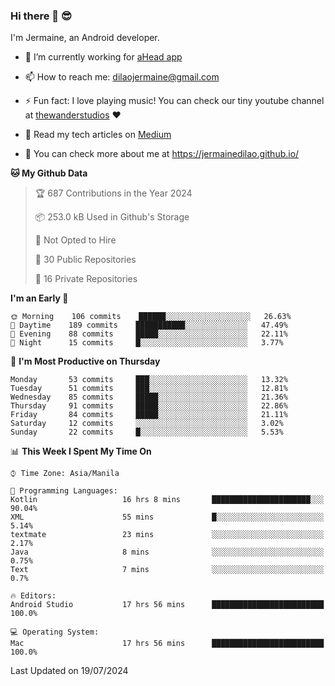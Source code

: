 ### Hi there 👋 😎
I'm Jermaine, an Android developer.

- 🔭 I’m currently working for [aHead app](https://www.ahead-app.com/)

- 📫 How to reach me: dilaojermaine@gmail.com

- ⚡ Fun fact: I love playing music! You can check our tiny youtube channel at [thewanderstudios](https://www.youtube.com/thewanderstudios) ♥️

- 📖 Read my tech articles on [Medium](https://jermainedilao.medium.com/)

- 👀 You can check more about me at https://jermainedilao.github.io/

<!--
**jermainedilao/jermainedilao** is a ✨ _special_ ✨ repository because its `README.md` (this file) appears on your GitHub profile.

Here are some ideas to get you started:

- 🔭 I’m currently working on ...
- 🌱 I’m currently learning ...
- 👯 I’m looking to collaborate on ...
- 🤔 I’m looking for help with ...
- 💬 Ask me about ...
- 📫 How to reach me: ...
- 😄 Pronouns: ...
- ⚡ Fun fact: ...
-->

<!--START_SECTION:waka-->
**🐱 My Github Data** 

> 🏆 687 Contributions in the Year 2024
 > 
> 📦 253.0 kB Used in Github's Storage 
 > 
> 🚫 Not Opted to Hire
 > 
> 📜 30 Public Repositories 
 > 
> 🔑 16 Private Repositories  
 > 
**I'm an Early 🐤** 

```text
🌞 Morning    106 commits    ██████░░░░░░░░░░░░░░░░░░░   26.63% 
🌆 Daytime    189 commits    ███████████░░░░░░░░░░░░░░   47.49% 
🌃 Evening    88 commits     █████░░░░░░░░░░░░░░░░░░░░   22.11% 
🌙 Night      15 commits     █░░░░░░░░░░░░░░░░░░░░░░░░   3.77%

```
📅 **I'm Most Productive on Thursday** 

```text
Monday       53 commits     ███░░░░░░░░░░░░░░░░░░░░░░   13.32% 
Tuesday      51 commits     ███░░░░░░░░░░░░░░░░░░░░░░   12.81% 
Wednesday    85 commits     █████░░░░░░░░░░░░░░░░░░░░   21.36% 
Thursday     91 commits     █████░░░░░░░░░░░░░░░░░░░░   22.86% 
Friday       84 commits     █████░░░░░░░░░░░░░░░░░░░░   21.11% 
Saturday     12 commits     ░░░░░░░░░░░░░░░░░░░░░░░░░   3.02% 
Sunday       22 commits     █░░░░░░░░░░░░░░░░░░░░░░░░   5.53%

```


📊 **This Week I Spent My Time On** 

```text
⌚︎ Time Zone: Asia/Manila

💬 Programming Languages: 
Kotlin                   16 hrs 8 mins       ██████████████████████░░░   90.04% 
XML                      55 mins             █░░░░░░░░░░░░░░░░░░░░░░░░   5.14% 
textmate                 23 mins             ░░░░░░░░░░░░░░░░░░░░░░░░░   2.17% 
Java                     8 mins              ░░░░░░░░░░░░░░░░░░░░░░░░░   0.75% 
Text                     7 mins              ░░░░░░░░░░░░░░░░░░░░░░░░░   0.7%

🔥 Editors: 
Android Studio           17 hrs 56 mins      █████████████████████████   100.0%

💻 Operating System: 
Mac                      17 hrs 56 mins      █████████████████████████   100.0%

```


 Last Updated on 19/07/2024
<!--END_SECTION:waka-->
